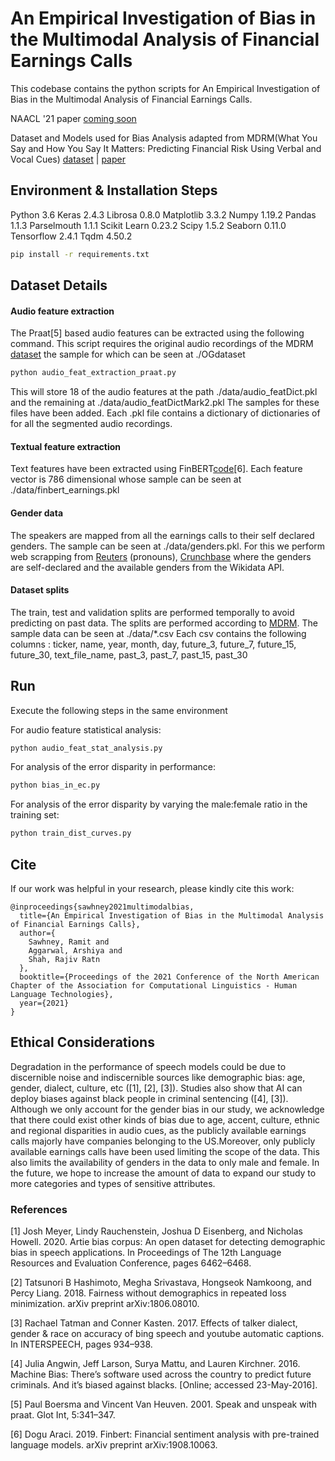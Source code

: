 # An Empirical Investigation of Bias in the Multimodal Analysis of Financial Earnings Calls

This codebase contains the python scripts for An Empirical Investigation of Bias in the Multimodal Analysis of Financial Earnings Calls.

NAACL '21 paper [coming soon](#)

Dataset and Models used for Bias Analysis adapted from MDRM(What You Say and How You Say It Matters:
Predicting Financial Risk Using Verbal and Vocal Cues) [dataset](https://github.com/GeminiLn/EarningsCall_Dataset) | [paper](https://www.aclweb.org/anthology/P19-1038.pdf)

## Environment & Installation Steps

Python 3.6
Keras 2.4.3
Librosa 0.8.0
Matplotlib 3.3.2
Numpy 1.19.2
Pandas 1.1.3
Parselmouth 1.1.1
Scikit Learn 0.23.2
Scipy 1.5.2
Seaborn 0.11.0
Tensorflow 2.4.1
Tqdm 4.50.2

```bash
pip install -r requirements.txt
```
## Dataset Details

#### Audio feature extraction

  The Praat[5] based audio features can be extracted using the following command. This script requires the original audio recordings of the MDRM [dataset](https://github.com/GeminiLn/EarningsCall_Dataset) the sample for which can be seen at ./OGdataset

  ```bash
  python audio_feat_extraction_praat.py
  ```
  This will store 18 of the audio features at the path ./data/audio_featDict.pkl and the remaining at ./data/audio_featDictMark2.pkl
  The samples for these files have been added. Each .pkl file contains a dictionary of dictionaries of for all the segmented audio recordings.

#### Textual feature extraction

  Text features have been extracted using FinBERT[code](https://github.com/ProsusAI/finBERT)[6]. Each feature vector is 786 dimensional whose sample can be seen at ./data/finbert_earnings.pkl

#### Gender data

  The speakers are mapped from all the earnings calls to their self declared genders. The sample can be seen  at ./data/genders.pkl. For this we perform web scrapping from [Reuters](https://www.thomsonreuters.com/en/profiles.html) (pronouns), [Crunchbase](https://www.crunchbase.com/discover/people) where the genders are self-declared and the available genders from the Wikidata API.

#### Dataset splits

  The train, test and validation splits are performed temporally to avoid predicting on past data. The splits are performed according to [MDRM](https://www.aclweb.org/anthology/P19-1038.pdf). The sample data can be seen at ./data/*.csv
  Each csv contains the following columns : ticker, name, year, month, day, future_3, future_7, future_15, future_30, text_file_name, past_3, past_7, past_15, past_30

## Run

Execute the following steps in the same environment

For audio feature statistical analysis:

```bash
python audio_feat_stat_analysis.py
```
For analysis of the error disparity in performance:

```bash
python bias_in_ec.py
```
For analysis of the error disparity by varying the male:female ratio in the training set:

```bash
python train_dist_curves.py
```

## Cite

If our work was helpful in your research, please kindly cite this work:

```
@inproceedings{sawhney2021multimodalbias,
  title={An Empirical Investigation of Bias in the Multimodal Analysis of Financial Earnings Calls},
  author={
    Sawhney, Ramit and
    Aggarwal, Arshiya and
    Shah, Rajiv Ratn
  },
  booktitle={Proceedings of the 2021 Conference of the North American Chapter of the Association for Computational Linguistics - Human Language Technologies},
  year={2021}
}
```

## Ethical Considerations

Degradation in the performance of speech models could be due to discernible noise and indiscernible sources like  demographic bias:  age,  gender,  dialect, culture, etc ([1], [2], [3]).  Studies also show that AI can deploy biases against black people in criminal sentencing ([4], [3]). Although we only account for the gender bias in our study, we acknowledge that there could exist other kinds of bias due to age, accent, culture, ethnic and regional disparities in audio cues, as the publicly available earnings calls majorly have companies belonging to the US.Moreover, only publicly available earnings calls have been used limiting the scope of the data. This also limits the availability of genders in the data to only male and female.  In the future, we hope to increase the amount of data to expand our study to more categories and types of sensitive attributes.


### References

[1] Josh  Meyer,   Lindy  Rauchenstein,   Joshua  D  Eisenberg,  and  Nicholas  Howell.  2020.   Artie  bias  corpus:   An  open  dataset  for  detecting  demographic bias in speech applications.  In Proceedings of The 12th  Language  Resources  and  Evaluation  Conference, pages 6462–6468.

[2] Tatsunori B Hashimoto, Megha Srivastava, Hongseok Namkoong, and Percy Liang. 2018.   Fairness without  demographics  in  repeated  loss  minimization. arXiv preprint arXiv:1806.08010.

[3] Rachael Tatman and Conner Kasten. 2017. Effects of talker dialect, gender & race on accuracy of bing speech and youtube automatic captions. In INTERSPEECH, pages 934–938.

[4] Julia Angwin, Jeff Larson, Surya Mattu, and Lauren Kirchner. 2016. Machine Bias: There’s software used across the country to predict future criminals. And it’s biased against blacks. [Online; accessed 23-May-2016].

[5] Paul Boersma and Vincent Van Heuven. 2001. Speak and unspeak with praat. Glot Int, 5:341–347.

[6] Dogu Araci. 2019. Finbert: Financial sentiment analysis with pre-trained language models. arXiv preprint arXiv:1908.10063.
